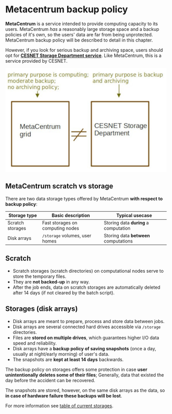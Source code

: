 # Metacentrum backup policy

**MetaCentrum** is a service intended to provide computing capacity to its users. MetaCentrum *has* a reasonably large storage space and a backup policies of it's own, so the users' data are far from being unprotected. MetaCentrum backup policy will be described to detail in this chapter.

However, if you look for serious backup and archiving space, users should opt for **[CESNET Storage Department service](https://du.cesnet.cz/en/start)**. Like MetaCentrum, this is a service provided by CESNET.

![pic](../../data/metacentrum-backup/metacentrum-du-diff.jpg)

## MetaCentrum scratch vs storage

There are two data storage types offered by MetaCentrum **with respect to backup policy**:

| Storage type 	 | Basic description | Typical usecase| 
|----------------|-------------------|----------------|
| Scratch storages | Fast storages on computing nodes | Storing data **during** a computation |
| Disk arrays | `/storage` volumes, user homes | Storing data **between** computations |

## Scratch

- Scratch storages (scratch directories) on computational nodes serve to store the temporary files. 
- They are **not backed-up** in any way.
- After the job ends, data on scratch storages are automatically deleted after 14 days (if not cleared by the batch script).

## Storages (disk arrays)

- Disk arrays are meant to prepare, process and store data between jobs.
- Disk arrays are several connected hard drives accessible via `/storage` directories.
- Files are **stored on multiple drives**, which guarantees higher I/O data speed and reliability.
- Disk arrays have a **backup policy of saving snapshots** (once a day, usually at night/early morning) of user's data.
- The snapshots are **kept at least 14 days** backwards.

The backup policy on storages offers some protection in case **user unintentionally deletes some of their files**; Generally, data that existed the day before the accident can be recovered. 

The snapshots are stored, however, on the same disk arrays as the data, so **in case of hardware failure these backups will be lost**. 

For more information see [table of current storages](../../computing/infrastructure/storages).









